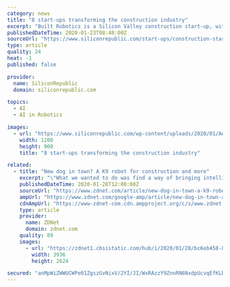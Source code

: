 ```yaml
---
category: news
title: "8 start-ups transforming the construction industry"
excerpt: "Built Robotics is a Silicon Valley construction start-up, with a Silicon Valley level of ambition. The company wants to build the robots that will build the world, by upgrading off-the-shelf heavy equipment with AI guidance systems. The start-up wants to take the construction equipment we already recognise and enable it to operate fully ..."
publishedDateTime: 2020-01-23T08:48:00Z
sourceUrl: "https://www.siliconrepublic.com/start-ups/construction-startups-ireland-europe-us"
type: article
quality: 24
heat: -1
published: false

provider:
  name: SiliconRepublic
  domain: siliconrepublic.com

topics:
  - AI
  - AI in Robotics

images:
  - url: "https://www.siliconrepublic.com/wp-content/uploads/2020/01/AdobeStock_44575141.png"
    width: 1200
    height: 900
    title: "8 start-ups transforming the construction industry"

related:
  - title: "New dog in town? A K9 robot for construction and more"
    excerpt: "\"What we wanted to do was find a way of bringing intelligence into the real world, so [we're] aiming to build a robotics body for the artificial intelligence revolution that we've all seen coming,\" said Dr. Charles Galambos, CTO and co-founder at React Robotics. \"DogBot is about opening the way to robots that really understand the world and ..."
    publishedDateTime: 2020-01-28T12:00:00Z
    sourceUrl: "https://www.zdnet.com/article/new-dog-in-town-a-k9-robot-for-construction-and-more/"
    ampUrl: "https://www.zdnet.com/google-amp/article/new-dog-in-town-a-k9-robot-for-construction-and-more/"
    cdnAmpUrl: "https://www-zdnet-com.cdn.ampproject.org/c/s/www.zdnet.com/google-amp/article/new-dog-in-town-a-k9-robot-for-construction-and-more/"
    type: article
    provider:
      name: ZDNet
      domain: zdnet.com
    quality: 89
    images:
      - url: "https://zdnet1.cbsistatic.com/hub/i/2020/01/28/bc6eb458-84b2-472e-a0d2-0d9ce8088096/dogbot.jpg"
        width: 3936
        height: 2624

secured: "anMpWiZWWUCWPe01ZgszGvNixV/2YI/JI/WxRAzzY9ZnnRN6NxdpUcvqEfKLDqzP+9rTqk7zaqDf81CRr4rV3mRjubs2h5gc+SsCLgKd1pzlmWTRv+X4xPO46wgws5aF+KwggzYx+Cu5KpWRjZbrbzAopx9Fd5ewj5OElwrlHtsg4bVxEQqxMhkQKrP8RWGDI+OeXDOwLL0kFfOPScOcjgrw6pjXbNcLOLcuLWt3QtRPmA+BJ1Ht/9Z0H65uUsC6wGXRhviDpVzCzH+AmYzWbeigooepDag0XFM6dmXJ9rrMbDZtlMfQNfPKZvRZgXpbxP9BxVn2S/1rJ5su2ckDb3Qem2NFNSxPuR+NYq9xUQIc/4ArvtuAw1Dc6VrwZLxm4NJCb+q5klrFsGMK0xXVEmuISEdoGTcFvCjQD2LnGFFNvFui6mPesD52QfgxkJo/HlKddr1xVbcHgprvktQoJGikrNlAJPWPujH+z+EFMk8=;vfViD6R07YngOY1SUaFnOA=="
---
```


